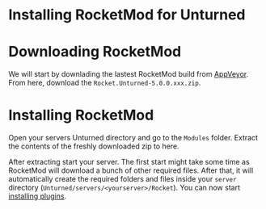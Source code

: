 # Installing RocketMod for Unturned

# Downloading RocketMod
We will start by downlading the lastest RocketMod build from [AppVeyor](https://ci.appveyor.com/project/RocketMod/rocket-unturned/build/artifacts). From here, download the `Rocket.Unturned-5.0.0.xxx.zip`.

# Installing RocketMod
Open your servers Unturned directory and go to the `Modules` folder. Extract the contents of the freshly downloaded zip to here.

After extracting start your server. The first start might take some time as RocketMod will download a bunch of other required files. After that, it will automatically create the required folders and files inside your `server` directory (`Unturned/servers/<yourserver>/Rocket`). You can now start [installing plugins](https://rocketmod.guide/user-guide/plugins/installation/). 